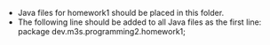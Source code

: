 - Java files for homework1 should be placed in this folder.
- The following line should be added to all Java files as the first line:
package dev.m3s.programming2.homework1;